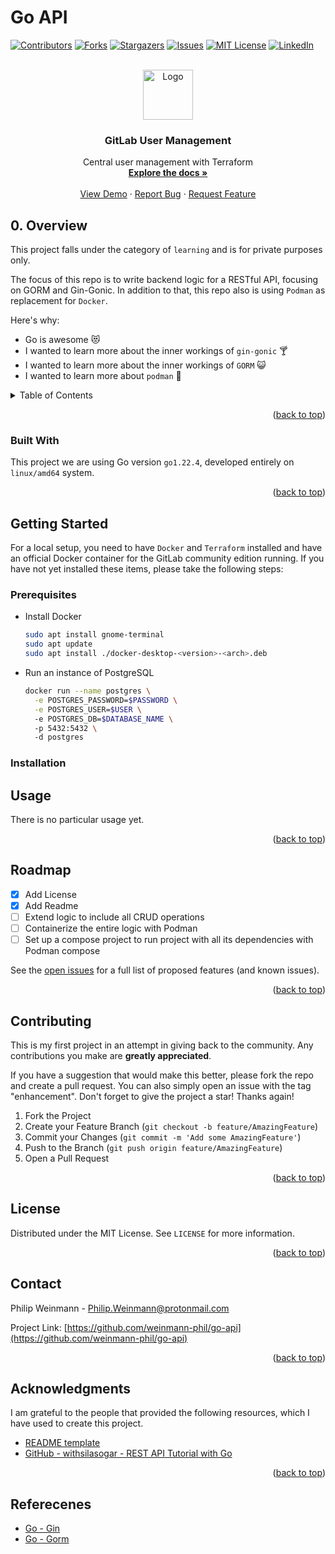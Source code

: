 <!-- DISCLAIMER -->
<!-- This README uses the template provided by 
*** [othneildrev](https://github.com/othneildrew/Best-README-Template/blob/master/README.md)
*** and is licensed under the MIT creative commons license. (2022-09-30)
*** Please support the channel.
-->
# Go API
<!-- <a name="readme-top"></a> -->

<!-- PROJECT SHIELDS -->
<!--
*** I'm using markdown "reference style" links for readability.
*** Reference links are enclosed in brackets [ ] instead of parentheses ( ).
*** See the bottom of this document for the declaration of the reference variables
*** for contributors-url, forks-url, etc. This is an optional, concise syntax you may use.
*** https://www.markdownguide.org/basic-syntax/#reference-style-links
-->
[![Contributors][contributors-shield]][contributors-url]
[![Forks][forks-shield]][forks-url]
[![Stargazers][stars-shield]][stars-url]
[![Issues][issues-shield]][issues-url]
[![MIT License][license-shield]][license-url]
[![LinkedIn][linkedin-shield]][linkedin-url]

<!-- PROJECT LOGO -->
<br />
<div align="center">
  <a href="https://github.com/weinmann-phil/go-api">
    <img src="img/usr-mgmt.png" alt="Logo" width="80" height="80">
  </a>

  <h3 align="center">GitLab User Management</h3>

  <p align="center">
    Central user management with Terraform 
    <br />
    <a href="https://github.com/weinmann-phil/go-api"><strong>Explore the docs »</strong></a>
    <br />
    <br />
    <a href="https://github.com/weinmann-phil/go-api">View Demo</a>
    ·
    <a href="https://github.com/weinmann-phil/go-api/issues">Report Bug</a>
    ·
    <a href="https://github.com/weinmann-phil/go-api/issues">Request Feature</a>
  </p>
</div>

<!-- OVERVIEW -->
## 0. Overview

This project falls under the category of `learning` and is for private purposes only.

The focus of this repo is to write backend logic for a RESTful API, focusing on GORM and Gin-Gonic.
In addition to that, this repo also is using `Podman` as replacement for `Docker`.


Here's why:

* Go is awesome 😻
* I wanted to learn more about the inner workings of `gin-gonic` 🍸
* I wanted to learn more about the inner workings of `GORM` 😺
* I wanted to learn more about `podman` 🐳

<!-- TABLE OF CONTENTS -->
<details>
  <summary>Table of Contents</summary>
  <ol start="0">
    <li>
      <a href="#0.-overview">Overview</a>
      <ul>
        <li><a href="#built-with">Built With</a></li>
      </ul>
    </li>
    <li>
      <a href="#getting-started">Getting Started</a>
      <ul>
        <li><a href="#prerequisites">Prerequisites</a></li>
        <li><a href="#installation">Installation</a></li>
      </ul>
    </li>
    <li><a href="#usage">Usage</a></li>
    <li><a href="#roadmap">Roadmap</a></li>
    <li><a href="#contributing">Contributing</a></li>
    <li><a href="#license">License</a></li>
    <li><a href="#contact">Contact</a></li>
    <li><a href="#acknowledgments">Acknowledgments</a></li>
  </ol>
</details>

<p align="right">(<a href="#go-api">back to top</a>)</p>

<!-- Dependencies/technologies -->
### Built With

This project we are using Go version `go1.22.4`, developed entirely on `linux/amd64` system.
<!-- Please check out their respective documentation: -->

<!-- [![Terraform][Terraform]][Terraform-url] -->

<!-- [![GitLab][GitLab]][GitLab-url] -->

<p align="right">(<a href="#go-api">back to top</a>)</p>

<!-- GETTING STARTED -->
## Getting Started

For a local setup, you need to have `Docker` and `Terraform` installed and have
an official Docker container for the GitLab community edition running.
If you have not yet installed these items, please take the following steps:

### Prerequisites

* Install Docker

  ```sh
  sudo apt install gnome-terminal
  sudo apt update
  sudo apt install ./docker-desktop-<version>-<arch>.deb
  ```

* Run an instance of PostgreSQL

  ```sh
  docker run --name postgres \
    -e POSTGRES_PASSWORD=$PASSWORD \
    -e POSTGRES_USER=$USER \ 
    -e POSTGRES_DB=$DATABASE_NAME \ 
    -p 5432:5432 \ 
    -d postgres
  ```

### Installation

<!-- > __NOTE__:
>
> This is a sample usage of this project.
> If you are applying this within any environments other than a local test environment,
> please mind to change the settings for the provider configuration and the backend
> configurations.
>
> Otherwise, this will not work.

1. Set up your self-hosted GitLab system

   ```sh
   sudo docker run -d \
   -p 443:443 -p 80:80 -p 22:22 \
   --hostname localhost \
   --name gitlab-ce \
   --restart always \
   -v $GITLAB_HOME/config:/etc/gitlab \
   -v $GITLAB_HOME/logs:/var/log/gitlab \
   -v $GITLAB_HOME/data:/var/opt/gitlab \
   --shm-size 256m \
   gitlab/gitlab-ce:latest
   ```

1. Create an access token with administrative privileges
   
   <details>
     <summary>Create access token</summary>

     ![create-access-token](./img/gitlab_access-token.png)

   </details>

1. Enter token and a list of users into terraform.tfvars

1. Switch directory to the workspace

   ```sh
   cd environments/gitlab/
   ```

1. Initialize project

   ```sh
   terraform init
   ```

1. Apply changes to your GitLab

   ```sh
   terraform apply
   ```

<p align="right">(<a href="#go-api">back to top</a>)</p> -->


<!-- USAGE EXAMPLES -->
## Usage

There is no particular usage yet.

<p align="right">(<a href="#go-api">back to top</a>)</p>


<!-- ROADMAP -->
## Roadmap

- [x] Add License
- [x] Add Readme
- [ ] Extend logic to include all CRUD operations
- [ ] Containerize the entire logic with Podman
- [ ] Set up a compose project to run project with all its dependencies with Podman compose
   
See the [open issues](https://github.com/weinmann-phil/go-api/issues) for a full list of proposed features (and known issues).

<p align="right">(<a href="#go-api">back to top</a>)</p>


<!-- CONTRIBUTING -->
## Contributing

This is my first project in an attempt in giving back to the community.
Any contributions you make are **greatly appreciated**.

If you have a suggestion that would make this better, please fork the repo and create a pull request. 
You can also simply open an issue with the tag "enhancement".
Don't forget to give the project a star! Thanks again!

1. Fork the Project
1. Create your Feature Branch (`git checkout -b feature/AmazingFeature`)
1. Commit your Changes (`git commit -m 'Add some AmazingFeature'`)
1. Push to the Branch (`git push origin feature/AmazingFeature`)
1. Open a Pull Request

<p align="right">(<a href="#go-api">back to top</a>)</p>


<!-- LICENSE -->
## License

Distributed under the MIT License. See `LICENSE` for more information.

<p align="right">(<a href="#go-api">back to top</a>)</p>


<!-- CONTACT -->
## Contact

Philip Weinmann - Philip.Weinmann@protonmail.com

Project Link: [https://github.com/weinmann-phil/go-api](https://github.com/weinmann-phil/go-api)

<p align="right">(<a href="#go-api">back to top</a>)</p>


<!-- ACKNOWLEDGMENTS -->
## Acknowledgments

I am grateful to the people that provided the following resources, which I have 
used to create this project.

* [README template](https://github.com/othneildrew/Best-README-Template)
* [GitHub - withsilasogar - REST API Tutorial with Go](https://github.com/withsilasogar/rest-api-tutorial-with-go/tree/main)

<p align="right">(<a href="#readme-top">back to top</a>)</p>

<!-- MARKDOWN LINKS & IMAGES -->
<!-- https://www.markdownguide.org/basic-syntax/#reference-style-links -->
[contributors-shield]: https://img.shields.io/github/contributors/weinmann-phil/go-api.svg?style=for-the-badge
[contributors-url]: https://github.com/weinmann-phil/go-api/graphs/contributors
[forks-shield]: https://img.shields.io/github/forks/weinmann-phil/go-api.svg?style=for-the-badge
[forks-url]: https://github.com/weinmann-phil/go-api/network/members
[stars-shield]: https://img.shields.io/github/stars/weinmann-phil/go-api.svg?style=for-the-badge
[stars-url]: https://github.com/weinmann-phil/go-api/stargazers
[issues-shield]: https://img.shields.io/github/issues/weinmann-phil/go-api.svg?style=for-the-badge
[issues-url]: https://github.com/weinmann-phil/go-api/issues
[license-shield]: https://img.shields.io/github/license/weinmann-phil/go-api.svg?style=for-the-badge
[license-url]: https://github.com/weinmann-phil/go-api/blob/main/LICENSE
[linkedin-shield]: https://img.shields.io/badge/-LinkedIn-black.svg?style=for-the-badge&logo=linkedin&colorB=555
[linkedin-url]: https://linkedin.com/in/philipweinmann
[product-screenshot]: img/Go-Logo_Blue.png
<!-- [Terraform]: https://img.shields.io/badge/terraform-4A235A?style=for-the-badge&logo=terraform -->


## Referecenes

* [Go - Gin]()
* [Go - Gorm]()